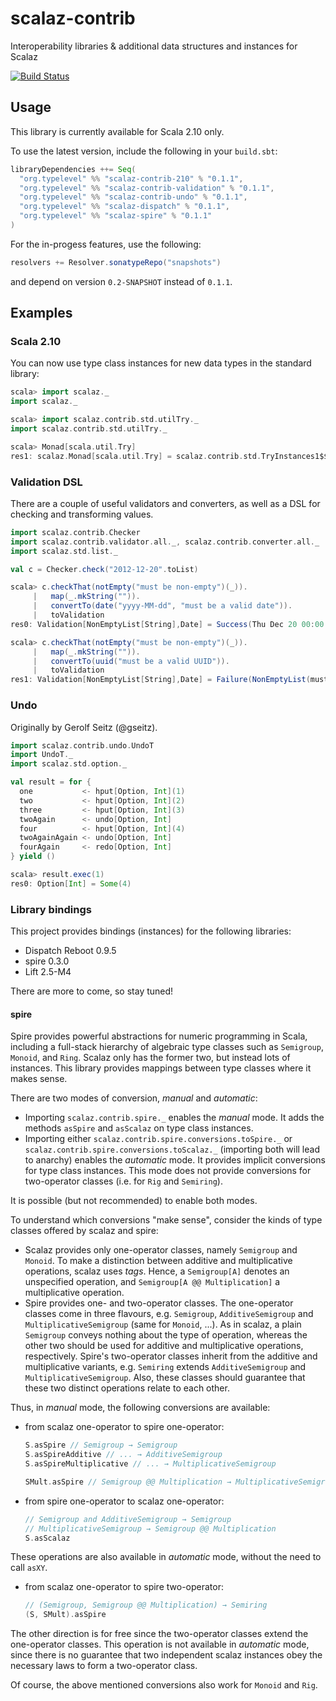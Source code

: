 scalaz-contrib
==============

Interoperability libraries &amp; additional data structures and instances for Scalaz

[![Build Status](https://travis-ci.org/typelevel/scalaz-contrib.png?branch=master)](http://travis-ci.org/typelevel/scalaz-contrib)


Usage
-----

This library is currently available for Scala 2.10 only.

To use the latest version, include the following in your `build.sbt`:

```scala
libraryDependencies ++= Seq(
  "org.typelevel" %% "scalaz-contrib-210" % "0.1.1",
  "org.typelevel" %% "scalaz-contrib-validation" % "0.1.1",
  "org.typelevel" %% "scalaz-contrib-undo" % "0.1.1",
  "org.typelevel" %% "scalaz-dispatch" % "0.1.1",
  "org.typelevel" %% "scalaz-spire" % "0.1.1"
)
```

For the in-progess features, use the following:

```scala
resolvers += Resolver.sonatypeRepo("snapshots")
```

and depend on version `0.2-SNAPSHOT` instead of `0.1.1`.

Examples
--------

### Scala 2.10

You can now use type class instances for new data types in the standard library:

```scala
scala> import scalaz._
import scalaz._

scala> import scalaz.contrib.std.utilTry._
import scalaz.contrib.std.utilTry._

scala> Monad[scala.util.Try]
res1: scalaz.Monad[scala.util.Try] = scalaz.contrib.std.TryInstances1$$anon$1@19ae3dd5
```

### Validation DSL

There are a couple of useful validators and converters, as well as a DSL for checking and transforming values.

```scala
import scalaz.contrib.Checker
import scalaz.contrib.validator.all._, scalaz.contrib.converter.all._
import scalaz.std.list._

val c = Checker.check("2012-12-20".toList)

scala> c.checkThat(notEmpty("must be non-empty")(_)).
     |   map(_.mkString("")).
     |   convertTo(date("yyyy-MM-dd", "must be a valid date")).
     |   toValidation
res0: Validation[NonEmptyList[String],Date] = Success(Thu Dec 20 00:00:00 CET 2012)

scala> c.checkThat(notEmpty("must be non-empty")(_)).
     |   map(_.mkString("")).
     |   convertTo(uuid("must be a valid UUID")).
     |   toValidation
res1: Validation[NonEmptyList[String],Date] = Failure(NonEmptyList(must be a valid UUID))
```

### Undo

Originally by Gerolf Seitz (@gseitz).

```scala
import scalaz.contrib.undo.UndoT
import UndoT._
import scalaz.std.option._

val result = for {
  one           <- hput[Option, Int](1)
  two           <- hput[Option, Int](2)
  three         <- hput[Option, Int](3)
  twoAgain      <- undo[Option, Int]
  four          <- hput[Option, Int](4)
  twoAgainAgain <- undo[Option, Int]
  fourAgain     <- redo[Option, Int]
} yield ()

scala> result.exec(1)
res0: Option[Int] = Some(4)
```

### Library bindings

This project provides bindings (instances) for the following libraries:

* Dispatch Reboot 0.9.5
* spire 0.3.0
* Lift 2.5-M4

There are more to come, so stay tuned!

#### spire

Spire provides powerful abstractions for numeric programming in Scala, including a full-stack hierarchy of algebraic type classes such as `Semigroup`, `Monoid`, and `Ring`. Scalaz only has the former two, but instead lots of instances. This library provides mappings between type classes where it makes sense.

There are two modes of conversion, *manual* and *automatic*:

* Importing `scalaz.contrib.spire._` enables the *manual* mode. It adds the methods `asSpire` and `asScalaz` on type class instances.
* Importing either `scalaz.contrib.spire.conversions.toSpire._` or `scalaz.contrib.spire.conversions.toScalaz._` (importing both will lead to anarchy) enables the *automatic* mode. It provides implicit conversions for type class instances. This mode does not provide conversions for two-operator classes (i.e. for `Rig` and `Semiring`).

It is possible (but not recommended) to enable both modes.

To understand which conversions "make sense", consider the kinds of type classes offered by scalaz and spire:

* Scalaz provides only one-operator classes, namely `Semigroup` and `Monoid`. To make a distinction between additive and multiplicative operations, scalaz uses _tags_. Hence, a `Semigroup[A]` denotes an unspecified operation, and `Semigroup[A @@ Multiplication]` a multiplicative operation.
* Spire provides one- and two-operator classes. The one-operator classes come in three flavours, e.g. `Semigroup`, `AdditiveSemigroup` and `MultiplicativeSemigroup` (same for `Monoid`, ...). As in scalaz, a plain `Semigroup` conveys nothing about the type of operation, whereas the other two should be used for additive and multiplicative operations, respectively. Spire's two-operator classes inherit from the additive and multiplicative variants, e.g. `Semiring` extends `AdditiveSemigroup` and `MultiplicativeSemigroup`. Also, these classes should guarantee that these two distinct operations relate to each other.

Thus, in *manual* mode, the following conversions are available:

* from scalaz one-operator to spire one-operator:
  ```scala
  S.asSpire // Semigroup → Semigroup
  S.asSpireAdditive // ... → AdditiveSemigroup
  S.asSpireMultiplicative // ... → MultiplicativeSemigroup

  SMult.asSpire // Semigroup @@ Multiplication → MultiplicativeSemigroup
  ```
* from spire one-operator to scalaz one-operator:
  ```scala
  // Semigroup and AdditiveSemigroup → Semigroup
  // MultiplicativeSemigroup → Semigroup @@ Multiplication
  S.asScalaz
  ```

These operations are also available in *automatic* mode, without the need to call `asXY`.

* from scalaz one-operator to spire two-operator:

  ```scala
  // (Semigroup, Semigroup @@ Multiplication) → Semiring
  (S, SMult).asSpire
  ```

The other direction is for free since the two-operator classes extend the one-operator classes. This operation is not available in *automatic* mode, since there is no guarantee that two independent scalaz instances obey the necessary laws to form a two-operator class.

Of course, the above mentioned conversions also work for `Monoid` and `Rig`.
